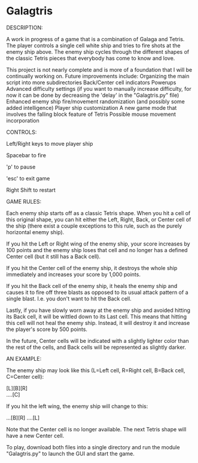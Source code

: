 # Galagtris
DESCRIPTION:

A work in progress of a game that is a combination of Galaga and Tetris. The player controls a single cell white ship and tries to fire shots at the enemy ship above. The enemy ship cycles through the different shapes of the classic Tetris pieces that everybody has come to know and love. 

This project is not nearly complete and is more of a foundation that I will be continually working on. Future improvements include:
Organizing the main script into more subdirectories
Back/Center cell indicators
Powerups
Advanced difficulty settings (if you want to manually increase difficulty, for now it can be done by decreasing the 'delay' in the "Galagtris.py" file)
Enhanced enemy ship fire/movement randomization (and possibly some added intelligence)
Player ship customization
A new game mode that involves the falling block feature of Tetris
Possible mouse movement incorporation


CONTROLS: 

Left/Right keys to move player ship

Spacebar to fire

'p' to pause

'esc' to exit game

Right Shift to restart




GAME RULES:

Each enemy ship starts off as a classic Tetris shape. When you hit a cell of this original shape, you can hit either the Left, Right, Back, or Center cell of the ship (there exist a couple exceptions to this rule, such as the purely horizontal enemy ship). 

If you hit the Left or Right wing of the enemy ship, your score increases by 100 points and the enemy ship loses that cell and no longer has a defined Center cell (but it still has a Back cell). 

If you hit the Center cell of the enemy ship, it destroys the whole ship immediately and increases your score by 1,000 points.

If you hit the Back cell of the enemy ship, it heals the enemy ship and causes it to fire off three blasts as opposed to its usual attack pattern of a single blast. I.e. you don't want to hit the Back cell.

Lastly, if you have slowly worn away at the enemy ship and avoided hitting its Back cell, it will be wittled down to its Last cell. This means that hitting this cell will not heal the enemy ship. Instead, it will destroy it and increase the player's score by 500 points.

In the future, Center cells will be indicated with a slightly lighter color than the rest of the cells, and Back cells will be represented as slightly darker.




AN EXAMPLE: 

The enemy ship may look like this (L=Left cell, R=Right cell, B=Back cell, C=Center cell):


[L][B][R]     
....[C]
   
   
If you hit the left wing, the enemy ship will change to this:
 
 
...[B][R]
....[L]

 
 
Note that the Center cell is no longer available. The next Tetris shape will have a new Center cell.


To play, download both files into a single directory and run the module "Galagtris.py" to launch the GUI and start the game. 
